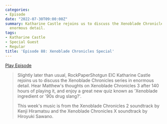 ```yaml
---
categories:
- Episode
date: "2022-07-30T09:00:00Z"
summary: Katharine Castle rejoins us to discuss the Xenoblade Chronicles series in
  enormous detail.
tags:
- Katharine Castle
- Special Guest
- Regular
title: 'Episode 88: Xenoblade Chronicles Special'
---
```


[Play Episode](https://www.patreon.com/posts/episode-88-69770781)
> Slightly later than usual, RockPaperShotgun EIC Katharine Castle rejoins us to discuss the Xenoblade Chronicles series in enormous detail. Hear Matthew's thoughts on Xenoblade Chronicles 3 after 140 hours of playing it, and enjoy a great new quiz known as 'Xenoblade ingredient or '90s drug slang?'.
>
> This week's music is from the Xenoblade Chronicles 2 soundtrack by Kenji Hiramatsu and the Xenoblade Chronicles X soundtrack by Hiroyuki Sawano.